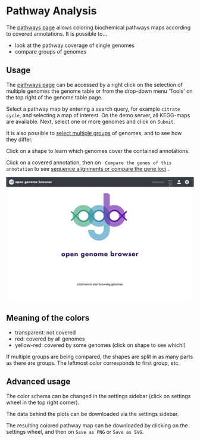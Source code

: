 <link rel="shortcut icon" type="image/svg+xml" href="/favicon.svg">

# Pathway Analysis

The [pathways page](https://opengenomebrowser.bioinformatics.unibe.ch/pathway/) allows coloring biochemical pathways maps according to covered
annotations. It is possible to...

- look at the pathway coverage of single genomes
- compare groups of genomes

## Usage

The [pathways page](https://opengenomebrowser.bioinformatics.unibe.ch/pathway/) can be accessed by a right click on the selection of multiple genomes
the genome table or from the drop-down menu 'Tools' on the top right of the genome table page.

Select a pathway map by entering a search query, for example `citrate cycle`, and selecting a map of interest. On the demo server, all KEGG-maps are
available. Next, select one or more genomes and click on `Submit`.

It is also possible
to [select multiple groups](https://opengenomebrowser.bioinformatics.unibe.ch/pathway/?map=kornec00030&g1=@tax:Lactobacillales&g2=@tax:Propionibacteriales)
of genomes, and to see how they differ.

Click on a shape to learn which genomes cover the contained annotations.

Click on a covered annotation, then on ` Compare the genes of this annotation` to see [sequence alignments or compare the gene loci](compare-genes.md)
.

![pathways demo](../media/pathways.apng)

## Meaning of the colors

- transparent: not covered
- red: covered by all genomes
- yellow-red: covered by some genomes (click on shape to see which!)

If multiple groups are being compared, the shapes are split in as many parts as there are groups. The leftmost color corresponds to first group, etc.

## Advanced usage

The color schema can be changed in the settings sidebar (click on settings wheel in the top right corner).

The data behind the plots can be downloaded via the settings sidebar.

The resulting colored pathway map can be downloaded by clicking on the settings wheel, and then on `Save as PNG`
or `Save as SVG`.
